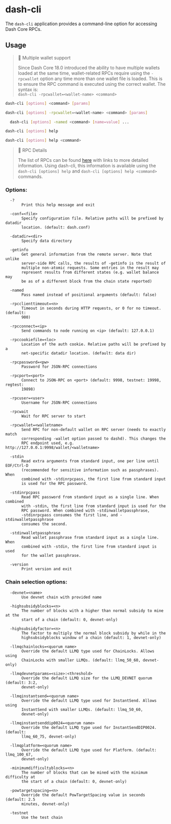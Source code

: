 # dash-cli

The `dash-cli` application provides a command-line option for accessing Dash Core RPCs.

## Usage

> 🚧 Multiple wallet support
> 
> Since Dash Core 18.0 introduced the ability to have multiple wallets loaded at the same time, wallet-related RPCs require using the `-rpcwallet` option any time more than one wallet file is loaded. This is to ensure the RPC command is executed using the correct wallet. The syntax is:  
> `dash-cli -rpcwallet=<wallet-name> <command>`

```bash Send command
dash-cli [options] <command> [params]
```
```bash Send command using wallet
dash-cli [options] -rpcwallet=<wallet-name> <command> [params]
```
```bash Send command (with named arguments)
  dash-cli [options] -named <command> [name=value] ... 
```
```bash List commands
dash-cli [options] help
```
```bash Get help for command
dash-cli [options] help <command>
```



> 📘 RPC Details
> 
> The list of RPCs can be found [here](../api/remote-procedure-call-quick-reference.md) with links to more detailed information. Using dash-cli, this information is available using the `dash-cli [options] help` and `dash-cli [options] help <command>` commands.

### Options:

```text
  -?
       Print this help message and exit

  -conf=<file>
       Specify configuration file. Relative paths will be prefixed by datadir
       location. (default: dash.conf)

  -datadir=<dir>
       Specify data directory

  -getinfo
       Get general information from the remote server. Note that unlike
       server-side RPC calls, the results of -getinfo is the result of
       multiple non-atomic requests. Some entries in the result may
       represent results from different states (e.g. wallet balance may
       be as of a different block from the chain state reported)

  -named
       Pass named instead of positional arguments (default: false)

  -rpcclienttimeout=<n>
       Timeout in seconds during HTTP requests, or 0 for no timeout. (default:
       900)

  -rpcconnect=<ip>
       Send commands to node running on <ip> (default: 127.0.0.1)

  -rpccookiefile=<loc>
       Location of the auth cookie. Relative paths will be prefixed by a
       net-specific datadir location. (default: data dir)

  -rpcpassword=<pw>
       Password for JSON-RPC connections

  -rpcport=<port>
       Connect to JSON-RPC on <port> (default: 9998, testnet: 19998, regtest:
       19898)

  -rpcuser=<user>
       Username for JSON-RPC connections

  -rpcwait
       Wait for RPC server to start

  -rpcwallet=<walletname>
       Send RPC for non-default wallet on RPC server (needs to exactly match
       corresponding -wallet option passed to dashd). This changes the
       RPC endpoint used, e.g. http://127.0.0.1:9998/wallet/<walletname>

  -stdin
       Read extra arguments from standard input, one per line until EOF/Ctrl-D
       (recommended for sensitive information such as passphrases). When
       combined with -stdinrpcpass, the first line from standard input
       is used for the RPC password.

  -stdinrpcpass
       Read RPC password from standard input as a single line. When combined
       with -stdin, the first line from standard input is used for the
       RPC password. When combined with -stdinwalletpassphrase,
       -stdinrpcpass consumes the first line, and -stdinwalletpassphrase
       consumes the second.

  -stdinwalletpassphrase
       Read wallet passphrase from standard input as a single line. When
       combined with -stdin, the first line from standard input is used
       for the wallet passphrase.

  -version
       Print version and exit
```



### Chain selection options:

```text
  -devnet=<name>
       Use devnet chain with provided name

  -highsubsidyblocks=<n>
       The number of blocks with a higher than normal subsidy to mine at the
       start of a chain (default: 0, devnet-only)

  -highsubsidyfactor=<n>
       The factor to multiply the normal block subsidy by while in the
       highsubsidyblocks window of a chain (default: 1, devnet-only)

  -llmqchainlocks=<quorum name>
       Override the default LLMQ type used for ChainLocks. Allows using
       ChainLocks with smaller LLMQs. (default: llmq_50_60, devnet-only)

  -llmqdevnetparams=<size>:<threshold>
       Override the default LLMQ size for the LLMQ_DEVNET quorum (default: 3:2,
       devnet-only)

  -llmqinstantsend=<quorum name>
       Override the default LLMQ type used for InstantSend. Allows using
       InstantSend with smaller LLMQs. (default: llmq_50_60,
       devnet-only)

  -llmqinstantsenddip0024=<quorum name>
       Override the default LLMQ type used for InstantSendDIP0024. (default:
       llmq_60_75, devnet-only)

  -llmqplatform=<quorum name>
       Override the default LLMQ type used for Platform. (default: llmq_100_67,
       devnet-only)

  -minimumdifficultyblocks=<n>
       The number of blocks that can be mined with the minimum difficulty at
       the start of a chain (default: 0, devnet-only)

  -powtargetspacing=<n>
       Override the default PowTargetSpacing value in seconds (default: 2.5
       minutes, devnet-only)

  -testnet
       Use the test chain
```